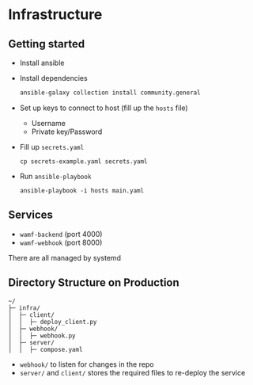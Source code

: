 # Infrastructure

## Getting started

- Install ansible
- Install dependencies
    ```bash
    ansible-galaxy collection install community.general
    ```

- Set up keys to connect to host (fill up the `hosts` file)
    - Username
    - Private key/Password

- Fill up `secrets.yaml`
    ```
    cp secrets-example.yaml secrets.yaml
    ```

- Run `ansible-playbook`
    ```
    ansible-playbook -i hosts main.yaml
    ```

## Services

- `wamf-backend` (port 4000)
- `wamf-webhook` (port 8000)

There are all managed by systemd

## Directory Structure on Production

```
~/
├─ infra/
│  ├─ client/
│  │  ├─ deploy_client.py
│  ├─ webhook/
│  │  ├─ webhook.py
│  ├─ server/
│  │  ├─ compose.yaml
```

- `webhook/` to listen for changes in the repo
- `server/` and `client/` stores the required files to re-deploy the service
